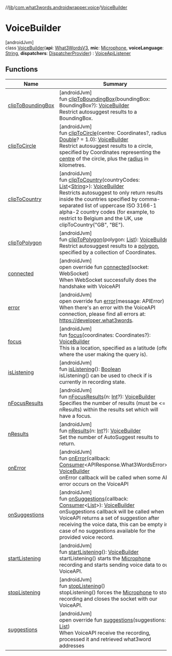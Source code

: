 //[lib](../../../index.md)/[com.what3words.androidwrapper.voice](../index.md)/[VoiceBuilder](index.md)

# VoiceBuilder

[androidJvm]\
class [VoiceBuilder](index.md)(**api**: [What3WordsV3](../../com.what3words.androidwrapper/-what3-words-v3/index.md), **mic**: [Microphone](../-microphone/index.md), **voiceLanguage**: [String](https://kotlinlang.org/api/latest/jvm/stdlib/kotlin/-string/index.html), **dispatchers**: [DispatcherProvider](../../com.what3words.androidwrapper.helpers/-dispatcher-provider/index.md)) : [VoiceApiListener](../-voice-api-listener/index.md)

## Functions

| Name | Summary |
|---|---|
| [clipToBoundingBox](clip-to-bounding-box.md) | [androidJvm]<br>fun [clipToBoundingBox](clip-to-bounding-box.md)(boundingBox: BoundingBox?): [VoiceBuilder](index.md)<br>Restrict autosuggest results to a BoundingBox. |
| [clipToCircle](clip-to-circle.md) | [androidJvm]<br>fun [clipToCircle](clip-to-circle.md)(centre: Coordinates?, radius: [Double](https://kotlinlang.org/api/latest/jvm/stdlib/kotlin/-double/index.html)? = 1.0): [VoiceBuilder](index.md)<br>Restrict autosuggest results to a circle, specified by Coordinates representing the [centre](clip-to-circle.md) of the circle, plus the [radius](clip-to-circle.md) in kilometres. |
| [clipToCountry](clip-to-country.md) | [androidJvm]<br>fun [clipToCountry](clip-to-country.md)(countryCodes: [List](https://kotlinlang.org/api/latest/jvm/stdlib/kotlin.collections/-list/index.html)<[String](https://kotlinlang.org/api/latest/jvm/stdlib/kotlin/-string/index.html)>): [VoiceBuilder](index.md)<br>Restricts autosuggest to only return results inside the countries specified by comma-separated list of uppercase ISO 3166-1 alpha-2 country codes (for example, to restrict to Belgium and the UK, use clipToCountry("GB", "BE"). |
| [clipToPolygon](clip-to-polygon.md) | [androidJvm]<br>fun [clipToPolygon](clip-to-polygon.md)(polygon: [List](https://kotlinlang.org/api/latest/jvm/stdlib/kotlin.collections/-list/index.html)<Coordinates>): [VoiceBuilder](index.md)<br>Restrict autosuggest results to a [polygon](clip-to-polygon.md), specified by a collection of Coordinates. |
| [connected](connected.md) | [androidJvm]<br>open override fun [connected](connected.md)(socket: WebSocket)<br>When WebSocket successfully does the handshake with VoiceAPI |
| [error](error.md) | [androidJvm]<br>open override fun [error](error.md)(message: APIError)<br>When there's an error with the VoiceAPI connection, please find all errors at: https://developer.what3words. |
| [focus](focus.md) | [androidJvm]<br>fun [focus](focus.md)(coordinates: Coordinates?): [VoiceBuilder](index.md)<br>This is a location, specified as a latitude (often where the user making the query is). |
| [isListening](is-listening.md) | [androidJvm]<br>fun [isListening](is-listening.md)(): [Boolean](https://kotlinlang.org/api/latest/jvm/stdlib/kotlin/-boolean/index.html)<br>isListening() can be used to check if is currently in recording state. |
| [nFocusResults](n-focus-results.md) | [androidJvm]<br>fun [nFocusResults](n-focus-results.md)(n: [Int](https://kotlinlang.org/api/latest/jvm/stdlib/kotlin/-int/index.html)?): [VoiceBuilder](index.md)<br>Specifies the number of results (must be &lt;= nResults) within the results set which will have a focus. |
| [nResults](n-results.md) | [androidJvm]<br>fun [nResults](n-results.md)(n: [Int](https://kotlinlang.org/api/latest/jvm/stdlib/kotlin/-int/index.html)?): [VoiceBuilder](index.md)<br>Set the number of AutoSuggest results to return. |
| [onError](on-error.md) | [androidJvm]<br>fun [onError](on-error.md)(callback: [Consumer](https://developer.android.com/reference/kotlin/androidx/core/util/Consumer.html)<APIResponse.What3WordsError>): [VoiceBuilder](index.md)<br>onError callback will be called when some API error occurs on the VoiceAPI |
| [onSuggestions](on-suggestions.md) | [androidJvm]<br>fun [onSuggestions](on-suggestions.md)(callback: [Consumer](https://developer.android.com/reference/kotlin/androidx/core/util/Consumer.html)<[List](https://kotlinlang.org/api/latest/jvm/stdlib/kotlin.collections/-list/index.html)<Suggestion>>): [VoiceBuilder](index.md)<br>onSuggestions callback will be called when VoiceAPI returns a set of suggestion after receiving the voice data, this can be empty in case of no suggestions available for the provided voice record. |
| [startListening](start-listening.md) | [androidJvm]<br>fun [startListening](start-listening.md)(): [VoiceBuilder](index.md)<br>startListening() starts the [Microphone](../-microphone/index.md) recording and starts sending voice data to our VoiceAPI. |
| [stopListening](stop-listening.md) | [androidJvm]<br>fun [stopListening](stop-listening.md)()<br>stopListening() forces the [Microphone](../-microphone/index.md) to stop recording and closes the socket with our VoiceAPI. |
| [suggestions](suggestions.md) | [androidJvm]<br>open override fun [suggestions](suggestions.md)(suggestions: [List](https://kotlinlang.org/api/latest/jvm/stdlib/kotlin.collections/-list/index.html)<Suggestion>)<br>When VoiceAPI receive the recording, processed it and retrieved what3word addresses |

